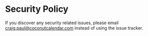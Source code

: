 # Security Policy

If you discover any security related issues, please email craig.paul@coconutcalendar.com instead of using the issue tracker.
